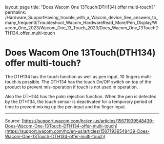 layout: page
title: "Does Wacom One 13Touch(DTH134) offer multi-touch?"
permalink: /Hardware_SupportHaving_trouble_with_a_Wacom_device_See_answers_to_many_frequentl/Troubleshoot_Wacom_HardwareRead_More/Pen_Display/Wacom_One_2023/Wacom_One_13_Touch_2023/Does_Wacom_One_13TouchDTH134_offer_multi-touch

# Does Wacom One 13Touch(DTH134) offer multi-touch?

The DTH134 has the touch function as well as pen input. 10 fingers multi-touch is possible. The DTH134 has the touch On/Off switch on top of the product to prevent mis-operation if touch is not used in operation.


Also the DTH134 has the palm rejection function. When the pen is detected by the DTH134, the touch sensor is deactivated for a temporary period of time to prevent mixing up the pen input and the finger input.

---
Source: [https://support.wacom.com/hc/en-us/articles/15671939548439-Does-Wacom-One-13Touch-DTH134-offer-multi-touch](https://support.wacom.com/hc/en-us/articles/15671939548439-Does-Wacom-One-13Touch-DTH134-offer-multi-touch)
